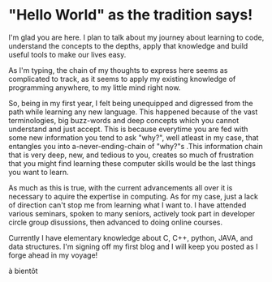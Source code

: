 # "Hello World" as the tradition says!

I'm glad you are here. I plan to talk about my journey about learning to code, understand the concepts to the depths, apply that knowledge and build useful tools to make our lives easy.

As I'm typing, the chain of my thoughts to express here seems as complicated to track, as it seems to apply my existing knowledge of programming anywhere, to my little mind right now.

So, being in my first year, I felt being unequipped and digressed from the path while learning any new language. This happened because of the vast terminologies, big buzz-words and deep concepts which you cannot understand and just accept. This is because everytime you are fed with some new information you tend to ask "why?", well atleast in my case, that entangles you into a-never-ending-chain of "why?"s .This information chain that is very deep, new, and tedious to you, creates so much of frustration that you might find learning these computer skills would be the last things you want to learn. 

As much as this is true, with the current advancements all over it is necessary to aquire the expertise in computing. As for my case, just a lack of direction can't stop me from learning what I want to. I have attended various seminars, spoken to many seniors, actively took part in developer circle group disussions, then advanced to doing online courses.

Currently I have elementary knowledge about C, C++, python, JAVA, and data structures.
I'm signing off my first blog and I will keep you posted as I forge ahead in my voyage!

à bientôt
